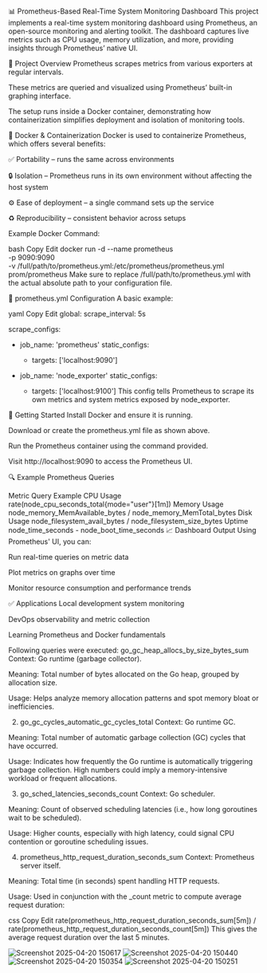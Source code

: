 📊 Prometheus-Based Real-Time System Monitoring Dashboard
This project implements a real-time system monitoring dashboard using Prometheus, an open-source monitoring and alerting toolkit. The dashboard captures live metrics such as CPU usage, memory utilization, and more, providing insights through Prometheus’ native UI.

🔧 Project Overview
Prometheus scrapes metrics from various exporters at regular intervals.

These metrics are queried and visualized using Prometheus’ built-in graphing interface.

The setup runs inside a Docker container, demonstrating how containerization simplifies deployment and isolation of monitoring tools.

🐳 Docker & Containerization
Docker is used to containerize Prometheus, which offers several benefits:

✅ Portability – runs the same across environments

🔒 Isolation – Prometheus runs in its own environment without affecting the host system

⚙️ Ease of deployment – a single command sets up the service

♻️ Reproducibility – consistent behavior across setups

Example Docker Command:

bash
Copy
Edit
docker run -d --name prometheus \
  -p 9090:9090 \
  -v /full/path/to/prometheus.yml:/etc/prometheus/prometheus.yml \
  prom/prometheus
Make sure to replace /full/path/to/prometheus.yml with the actual absolute path to your configuration file.

📁 prometheus.yml Configuration
A basic example:

yaml
Copy
Edit
global:
  scrape_interval: 5s

scrape_configs:
  - job_name: 'prometheus'
    static_configs:
      - targets: ['localhost:9090']

  - job_name: 'node_exporter'
    static_configs:
      - targets: ['localhost:9100']
This config tells Prometheus to scrape its own metrics and system metrics exposed by node_exporter.

🚀 Getting Started
Install Docker and ensure it is running.

Download or create the prometheus.yml file as shown above.

Run the Prometheus container using the command provided.

Visit http://localhost:9090 to access the Prometheus UI.

🔍 Example Prometheus Queries

Metric	Query Example
CPU Usage	rate(node_cpu_seconds_total{mode="user"}[1m])
Memory Usage	node_memory_MemAvailable_bytes / node_memory_MemTotal_bytes
Disk Usage	node_filesystem_avail_bytes / node_filesystem_size_bytes
Uptime	node_time_seconds - node_boot_time_seconds
📈 Dashboard Output
Using Prometheus' UI, you can:

Run real-time queries on metric data

Plot metrics on graphs over time

Monitor resource consumption and performance trends

✅ Applications
Local development system monitoring

DevOps observability and metric collection

Learning Prometheus and Docker fundamentals

Following queries were executed:
 go_gc_heap_allocs_by_size_bytes_sum
Context: Go runtime (garbage collector).

Meaning: Total number of bytes allocated on the Go heap, grouped by allocation size.

Usage: Helps analyze memory allocation patterns and spot memory bloat or inefficiencies.

2. go_gc_cycles_automatic_gc_cycles_total
Context: Go runtime GC.

Meaning: Total number of automatic garbage collection (GC) cycles that have occurred.

Usage: Indicates how frequently the Go runtime is automatically triggering garbage collection. High numbers could imply a memory-intensive workload or frequent allocations.

3. go_sched_latencies_seconds_count
Context: Go scheduler.

Meaning: Count of observed scheduling latencies (i.e., how long goroutines wait to be scheduled).

Usage: Higher counts, especially with high latency, could signal CPU contention or goroutine scheduling issues.

4. prometheus_http_request_duration_seconds_sum
Context: Prometheus server itself.

Meaning: Total time (in seconds) spent handling HTTP requests.

Usage: Used in conjunction with the _count metric to compute average request duration:

css
Copy
Edit
rate(prometheus_http_request_duration_seconds_sum[5m]) 
/ 
rate(prometheus_http_request_duration_seconds_count[5m])
This gives the average request duration over the last 5 minutes.




![Screenshot 2025-04-20 150617](https://github.com/user-attachments/assets/3ed92916-7114-4f19-b53b-56198aa57bff)
![Screenshot 2025-04-20 150440](https://github.com/user-attachments/assets/97b7dfff-469c-4189-a64d-11ecd5837c3a)
![Screenshot 2025-04-20 150354](https://github.com/user-attachments/assets/7868c87a-1aae-4563-a530-ad564d889895)
![Screenshot 2025-04-20 150251](https://github.com/user-attachments/assets/d65808e9-1e05-4f7f-ae77-94d729341dd5)





